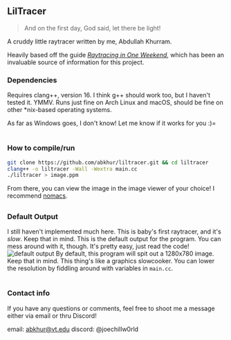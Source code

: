 ## LilTracer

> And on the first day, God said, let there be light!

A cruddy little raytracer written by me, Abdullah Khurram.

Heavily based off the guide [*Raytracing in One Weekend*](https://raytracing.github.io/books/RayTracingInOneWeekend.html), which has been an invaluable source of information for this project.

### Dependencies
Requires clang++, version 16. I think g++ should work too, but I haven't tested it. YMMV.
Runs just fine on Arch Linux and macOS, should be fine on other *nix-based operating systems.

As far as Windows goes, I don't know! Let me know if it works for you :)=
#
### How to compile/run
```bash
git clone https://github.com/abkhur/liltracer.git && cd liltracer
clang++ -o liltracer -Wall -Wextra main.cc
./liltracer > image.ppm
```
From there, you can view the image in the image viewer of your choice!
I recommend [nomacs](https://github.com/nomacs/nomacs).

##
### Default Output
I still haven't implemented much here. This is baby's first raytracer, and it's *slow*. Keep that in mind.
This is the default output for the program. You can mess around with it, though. It's pretty easy, just read the code!
![default output](https://i.ibb.co/kQkV7MZ/image.png)
By default, this program will spit out a 1280x780 image. Keep that in mind. This thing's like a graphics slowcooker. You can lower the resolution by fiddling around with variables in ```main.cc```.
#
### Contact info

If you have any questions or comments, feel free to shoot me a message either via email or thru Discord!

email: [abkhur@vt.edu](mailto:abkhur@vt.edu)
discord: @joechillw0rld

